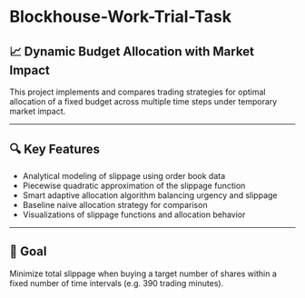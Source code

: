 # Blockhouse-Work-Trial-Task

## 📈 Dynamic Budget Allocation with Market Impact

This project implements and compares trading strategies for optimal allocation of a fixed budget across multiple time steps under temporary market impact.

---

## 🔍 Key Features

- Analytical modeling of slippage using order book data  
- Piecewise quadratic approximation of the slippage function  
- Smart adaptive allocation algorithm balancing urgency and slippage  
- Baseline naive allocation strategy for comparison  
- Visualizations of slippage functions and allocation behavior  

---

## 🧠 Goal

Minimize total slippage when buying a target number of shares within a fixed number of time intervals (e.g. 390 trading minutes).

